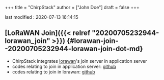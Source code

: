 +++
title = "ChirpStack"
author = ["John Doe"]
draft = false
+++

last modified
: 2020-07-13 16:14:15


## [LoRaWAN Join]({{< relref "20200705232944-lorawan_join" >}}) {#lorawan-join--20200705232944-lorawan-join-dot-md}

-   ChirpStack integrates [lorawan](https://github.com/brocaar/lorawan)'s join server in application server
-   codes relating to join in application server: [github](https://github.com/brocaar/chirpstack-application-server/blob/6ad4201f8dc8f33841ba848ad3ead0de914860be/internal/api/js/join%5Fserver.go)
-   codes relating to join in lorawan: [github](https://github.com/brocaar/lorawan/blob/fa1f1c930bcac9b7bebf8325bfe0372d0180010b/backend/joinserver/join%5Frequest.go)
